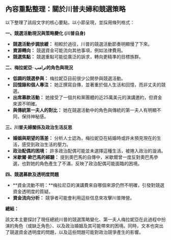 ## 內容重點整理：關於川普夫婦和競選策略

以下整理了該段文字的核心要點，以小節呈現，並採用條列格式：

**一、競選活動現況與策略變化 (川普自身)**

* **競選活動步調放緩：** 相較於過往，川普的競選活動節奏明顯慢了下來。
* **資源轉向：** 競選資金可能流向其他事項，例如法律費用。
* **競選焦點：** 競選重點可能從廣泛的訴求，轉向更精準的目標族群。

**二、梅拉妮亞· ترامب的角色與現況**

* **低調的競選參與：** 梅拉妮亞目前很少公開參與競選活動。
* **回憶錄和個人專注：** 她正撰寫自傳，並著重於個人生活和回憶，而非丈夫的競選。
* **出席募款活動：** 她接受了一個共和黨團體的近25萬美元的演講邀約，但資金來源不明確。
* **與傳統第一夫人的對比：** 她在競選活動中的角色與傳統的第一夫人有明顯不同，保持神秘感。

**三、川普夫婦關係及政治生活反思**

* **婚姻與期望的落差：** 分析人士認為，梅拉妮亞在結婚時或許未預見現在的生活，感受到政治生活的壓力。
* **政治配偶的困境：** 許多政治配偶可能並未選擇這種生活，被捲入政治的漩渦。
* **米歇爾·歐巴馬的經驗：**  提到奧巴馬的自傳中，米歇爾曾一度反對奧巴馬參選，也對她的角色產生了不滿，反映了政治配偶可能面臨的困境。

**四、競選募款及透明度問題**

* **資金流動不明：**梅拉尼亞的演講費來自哪個來源仍然不明確，引發對競選資金透明度的質疑。
* **資金流向分析：** 競爭者可能會利用這些信息來攻擊川普陣營。

**總結：**

該文本主要探討了現任總統川普的競選策略變化、第一夫人梅拉妮亞在此過程中扮演的角色（或缺乏角色）、以及政治婚姻及其可能帶來的困境。同時，文本也突出了競選資金透明度的問題，以及這些問題可能對政治競爭產生的影響。